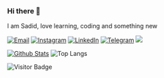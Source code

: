 <!--
**diditsadidnsm/diditsadidnsm** is a ✨ _special_ ✨ repository because its `README.md` (this file) appears on your GitHub profile.

Here are some ideas to get you started:

- 🔭 I’m currently working on ...
- 🌱 I’m currently learning ...
- 👯 I’m looking to collaborate on ...
- 🤔 I’m looking for help with ...
- 💬 Ask me about ...
- 📫 How to reach me: ...
- 😄 Pronouns: ...
- ⚡ Fun fact: ...
-->

### Hi there 👋

I am Sadid, love learning, coding and something new

<p align="">
  <a href="mailto:diditsadidnsm180818@gmail.com" target="_blank"><img src="https://img.shields.io/badge/-Gmail-c14438?style=flat-square&logo=Gmail&logoColor=white" alt="Email"></a>
  <a href="https://instagram.com/sadidcalonmayat" target="_blank"><img src="https://img.shields.io/badge/-Instagram-e4405f?style=flat-square&logo=instagram&logoColor=white" alt="Instagram"></a>
  <a href="https://www.linkedin.com/in/nashiruddien-sadid-mustaqim-bb0aa61b2/" target="_blank"><img src="https://img.shields.io/badge/LinkedIn-%230077B5.svg?&style=flat-square&logo=linkedin&logoColor=white" alt="LinkedIn"></a>
  <a href="https://t.me/diditsadidnsm" target="_blank"><img src="https://img.shields.io/badge/-Telegram-2ca5e0?style=flat-square&logo=telegram" alt="Telegram"></a>
  <a href="https://wa.me/6285692650482)](https://wa.me/6285692650482">
    <img src="https://img.shields.io/badge/-wa-green?style=flat-square&logo=Whatsapp&logoColor=white">
  </a>
</p>



[![Github Stats](https://github-readme-stats.vercel.app/api?username=diditsadidnsm&theme=light&show_icons=true)](https://github.com/diditsadidnsm)
![Top Langs](https://github-readme-stats.vercel.app/api/top-langs/?username=diditsadidnsm&hide=TeX&layout=compact&theme=light)

![Visitor Badge](https://visitor-badge.laobi.icu/badge?page_id=diditsadidnsm.diditsadidnsm)



